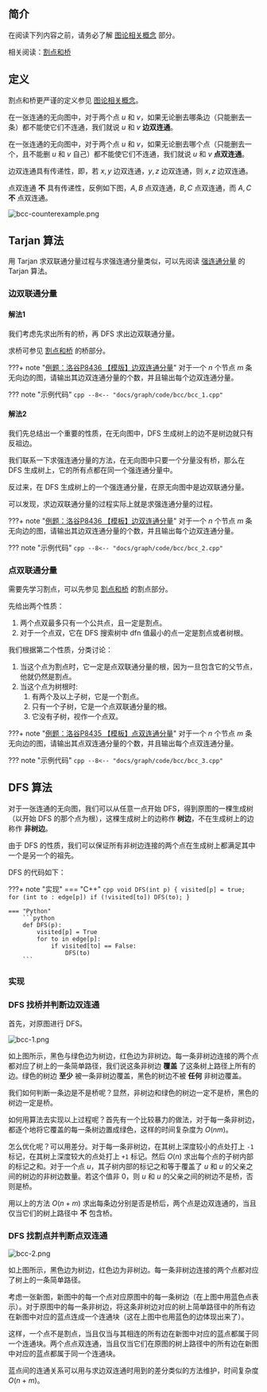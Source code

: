 ## 简介

在阅读下列内容之前，请务必了解 [图论相关概念](./concept.md) 部分。

相关阅读：[割点和桥](./cut.md)

## 定义

割点和桥更严谨的定义参见 [图论相关概念](./concept.md)。

在一张连通的无向图中，对于两个点 $u$ 和 $v$，如果无论删去哪条边（只能删去一条）都不能使它们不连通，我们就说 $u$ 和 $v$  **边双连通**。

在一张连通的无向图中，对于两个点 $u$ 和 $v$，如果无论删去哪个点（只能删去一个，且不能删 $u$ 和 $v$ 自己）都不能使它们不连通，我们就说 $u$ 和 $v$  **点双连通**。

边双连通具有传递性，即，若 $x,y$ 边双连通，$y,z$ 边双连通，则 $x,z$ 边双连通。

点双连通 **不** 具有传递性，反例如下图，$A,B$ 点双连通，$B,C$ 点双连通，而 $A,C$  **不** 点双连通。

![bcc-counterexample.png](./images/bcc-0.svg)

## Tarjan 算法

用 Tarjan 求双联通分量过程与求强连通分量类似，可以先阅读 [强连通分量](./scc.md) 的 Tarjan 算法。

### 边双联通分量

#### 解法1

我们考虑先求出所有的桥，再 DFS 求出边双联通分量。

求桥可参见 [割点和桥](./cut.md) 的桥部分。

???+ note "[例题：洛谷P8436 【模版】边双连通分量](https://www.luogu.com.cn/problem/P8436)"
    对于一个 $n$ 个节点 $m$ 条无向边的图，请输出其边双连通分量的个数，并且输出每个边双连通分量。

??? note "示例代码"
    ```cpp
    --8<-- "docs/graph/code/bcc/bcc_1.cpp"
    ```

#### 解法2

我们先总结出一个重要的性质，在无向图中，DFS 生成树上的边不是树边就只有反祖边。

我们联系一下求强连通分量的方法，在无向图中只要一个分量没有桥，那么在 DFS 生成树上，它的所有点都在同一个强连通分量中。

反过来，在 DFS 生成树上的一个强连通分量，在原无向图中是边双联通分量。

可以发现，求边双联通分量的过程实际上就是求强连通分量的过程。

???+ note "[例题：洛谷P8436 【模板】边双连通分量](https://www.luogu.com.cn/problem/P8436)"
    对于一个 $n$ 个节点 $m$ 条无向边的图，请输出其边双连通分量的个数，并且输出每个边双连通分量。

??? note "示例代码"
    ```cpp
    --8<-- "docs/graph/code/bcc/bcc_2.cpp"
    ```

### 点双联通分量

需要先学习割点，可以先参见 [割点和桥](./cut.md) 的割点部分。

先给出两个性质：
1. 两个点双最多只有一个公共点，且一定是割点。
2. 对于一个点双，它在 DFS 搜索树中 dfn 值最小的点一定是割点或者树根。

我们根据第二个性质，分类讨论：
1. 当这个点为割点时，它一定是点双联通分量的根，因为一旦包含它的父节点，他就仍然是割点。
2. 当这个点为树根时:
   1. 有两个及以上子树，它是一个割点。
   2. 只有一个子树，它是一个点双联通分量的根。
   3. 它没有子树，视作一个点双。
   
???+ note "[例题：洛谷P8435 【模板】点双连通分量](https://www.luogu.com.cn/problem/P8435)"
    对于一个 $n$ 个节点 $m$ 条无向边的图，请输出其点双连通分量的个数，并且输出每个点双连通分量。

??? note "示例代码"
    ```cpp
    --8<-- "docs/graph/code/bcc/bcc_3.cpp"
    ```

## DFS 算法

对于一张连通的无向图，我们可以从任意一点开始 DFS，得到原图的一棵生成树（以开始 DFS 的那个点为根），这棵生成树上的边称作 **树边**，不在生成树上的边称作 **非树边**。

由于 DFS 的性质，我们可以保证所有非树边连接的两个点在生成树上都满足其中一个是另一个的祖先。

DFS 的代码如下：

???+ note "实现"
    === "C++"
        ```cpp
        void DFS(int p) {
          visited[p] = true;
          for (int to : edge[p])
            if (!visited[to]) DFS(to);
        }
        ```
    
    === "Python"
        ```python
        def DFS(p):
            visited[p] = True
            for to in edge[p]:
                if visited[to] == False:
                    DFS(to)
        ```

### 实现

### DFS 找桥并判断边双连通

首先，对原图进行 DFS。

![bcc-1.png](./images/bcc-1.svg)

如上图所示，黑色与绿色边为树边，红色边为非树边。每一条非树边连接的两个点都对应了树上的一条简单路径，我们说这条非树边 **覆盖** 了这条树上路径上所有的边。绿色的树边 **至少** 被一条非树边覆盖，黑色的树边不被 **任何** 非树边覆盖。

我们如何判断一条边是不是桥呢？显然，非树边和绿色的树边一定不是桥，黑色的树边一定是桥。

如何用算法去实现以上过程呢？首先有一个比较暴力的做法，对于每一条非树边，都逐个地将它覆盖的每一条树边置成绿色，这样的时间复杂度为 $O(nm)$。

怎么优化呢？可以用差分。对于每一条非树边，在其树上深度较小的点处打上 `-1` 标记，在其树上深度较大的点处打上 `+1` 标记。然后 $O(n)$ 求出每个点的子树内部的标记之和。对于一个点 $u$，其子树内部的标记之和等于覆盖了 $u$ 和 $u$ 的父亲之间的树边的非树边数量。若这个值非 $0$，则 $u$ 和 $u$ 的父亲之间的树边不是桥，否则是桥。

用以上的方法 $O(n+m)$ 求出每条边分别是否是桥后，两个点是边双连通的，当且仅当它们的树上路径中 **不** 包含桥。

### DFS 找割点并判断点双连通

![bcc-2.png](./images/bcc-2.svg)

如上图所示，黑色边为树边，红色边为非树边。每一条非树边连接的两个点都对应了树上的一条简单路径。

考虑一张新图，新图中的每一个点对应原图中的每一条树边（在上图中用蓝色点表示）。对于原图中的每一条非树边，将这条非树边对应的树上简单路径中的所有边在新图中对应的蓝点连成一个连通块（这在上图中也用蓝色的边体现出来了）。

这样，一个点不是割点，当且仅当与其相连的所有边在新图中对应的蓝点都属于同一个连通块。两个点点双连通，当且仅当它们在原图的树上路径中的所有边在新图中对应的蓝点都属于同一个连通块。

蓝点间的连通关系可以用与求边双连通时用到的差分类似的方法维护，时间复杂度 $O(n+m)$。

